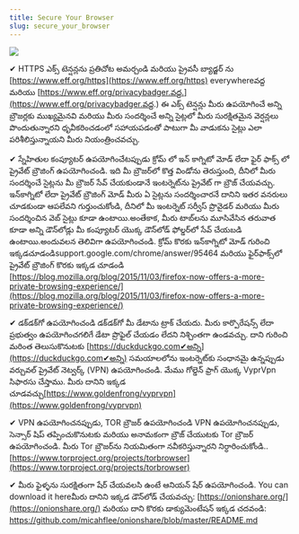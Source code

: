 ```yaml
---
title: Secure Your Browser
slug: secure_your_browser
---
```


![](/images/coverchap_6.jpg)





✔ HTTPS ఎక్స్ టెన్షన్లను ప్రతిచోట అమర్చండి మరియు ప్రైవసీ బ్యాడ్జర్ ను  [https://www.eff.org/https](https://www.eff.org/https) everywhereవద్ద మరియు  [https://www.eff.org/privacybadger.వద్ద.](https://www.eff.org/privacybadger.వద్ద.) ఈ ఎక్స్ టెన్షన్లు మీరు ఉపయోగించే అన్ని బ్రౌజర్లకు ముఖ్యమైనవి మరియు  మీరు సందర్శించే అన్ని సైట్లలో మీరు సురక్షితమైన వెర్షన్లలు పొందుతున్నారని ధృవీకరించడంలో సహాయపడంతో పాటుగా మీ వాడుకను సైట్లు ఎలా పరిశీలిస్తున్నాయని మీరు నియంత్రించవచ్చు.

✔ స్నేహితుల కంప్యూటర్ ఉపయోగించేటప్పుడు క్రోమ్ లో ఇన్ కాగ్నిటో మోడ్ లేదా ఫైర్ ఫాక్స్ లో ప్రైవేట్ బ్రౌజింగ్ ఉపయోగించండి. ఇది మీ బ్రౌజర్‌లో కొత్త విండోను తెరుస్తుంది, దీనిలో మీరు సందర్శించే సైట్లను మీ బ్రౌజర్ సేవ్ చేయకుండానే ఇంటర్నెట్‌ను ప్రైవేట్‌ గా బ్రౌజ్ చేయవచ్చు. ఇన్‌కాగ్నిటో లేదా ప్రైవేట్ బ్రౌజింగ్ మోడ్ మీరు  ఏ సైట్లను సందర్శించారనే దానిని ఇతర వనరులు చూడకుండా ఆపలేవని గుర్తుంచుకోండి, దీనిలో మీ ఇంటర్నెట్ సర్వీస్ ప్రొవైడర్ మరియు మీరు సందర్శించిన వెబ్ సైట్లు కూడా ఉంటాయి.అంతేకాక, మీరు టాబ్‌లను మూసివేసిన తరువాత కూడా అన్ని డౌన్‌లోడ్లు మీ కంప్యూటర్ యొక్క డౌన్‌లోడ్ ఫోల్డర్‌లో సేవ్ చేయబడి ఉంటాయి.అందువలన తెలివిగా ఉపయోగించండి. క్రోమ్ కొరకు ఇన్‌కాగ్నిటో మోడ్ గురించి ఇక్కడచూడండిsupport.google.com/chrome/answer/95464 మరియు ఫైర్‌ఫాక్స్‌లో ప్రైవేట్ బ్రౌజింగ్ కొరకు ఇక్కడ చూడండి [https://blog.mozilla.org/blog/2015/11/03/firefox-now-offers-a-more-private-browsing-experience/](https://blog.mozilla.org/blog/2015/11/03/firefox-now-offers-a-more-private-browsing-experience/)




✔ డక్‌‌డక్‌గో ఉపయోగించండి డక్‌‌డక్‌గో మీ డేటాను ట్రాక్ చేయదు. మీరు కార్పొరేషన్స్ లేదా ప్రభుత్వం ఉపయోగించగలిగే డేటా ప్రొఫైల్ చేయడం లేదని నిశ్చింతగా ఉండవచ్చు. దాని గురించి మరింత తెలుసుకొనుటకు [https://duckduckgo.com✔అన్ని](https://duckduckgo.com✔అన్ని) సమయాలలోను ఇంటర్నెట్‌కు సంధానమై ఉన్నప్పుడు వర్చువల్ ప్రైవేట్ నెట్వర్క్ (VPN) ఉపయోగించండి. మేము గోల్డెన్ ఫ్రాగ్ యొక్క VyprVpn సిఫారసు చేస్తాము.  మీరు దానిని ఇక్కడ చూడవచ్చు[https://www.goldenfrong/vyprvpn](https://www.goldenfrong/vyprvpn) 

✔  VPN ఉపయోగించనప్పుడు, TOR  బ్రౌజర్ ఉపయోగించండి  VPN ఉపయోగించనప్పుడు, సెన్సార్ షిప్ తప్పించుకొనుటకు మరియు అనామకంగా బ్రౌజ్ చేయుటకు Tor బ్రౌజర్ ఉపయోగించండి. మీరు Tor బ్రౌజర్‌ను నియమితంగా నవీకరిస్తున్నారని నిర్ధారించుకోండి.. [https://www.torproject.org/projects/torbrowser](https://www.torproject.org/projects/torbrowser)

✔ మీరు ఫైళ్ళను సురక్షితంగా షేర్ చేయవలసి ఉంటే ఆనియన్ షేర్ ఉపయోగించండి. You can download it hereమీరు దానిని ఇక్కడ డౌన్‌లోడ్ చేయవచ్చు: [https://onionshare.org/](https://onionshare.org/) మరియు దాని కొరకు డాక్యుమెంటేషన్ ఇక్కడ చదవండి: https://github.com/micahflee/onionshare/blob/master/README.md